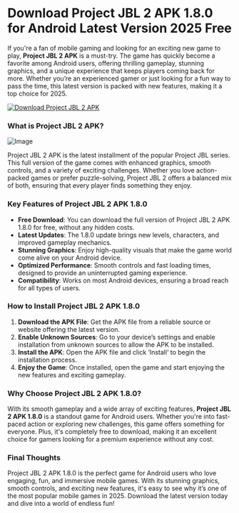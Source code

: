 # Download Project JBL 2 APK 1.8.0 for Android Latest Version 2025 Free

If you're a fan of mobile gaming and looking for an exciting new game to play, **Project JBL 2 APK** is a must-try. The game has quickly become a favorite among Android users, offering thrilling gameplay, stunning graphics, and a unique experience that keeps players coming back for more. Whether you’re an experienced gamer or just looking for a fun way to pass the time, this latest version is packed with new features, making it a top choice for 2025.

[![Download Project JBL 2 APK](https://img.shields.io/badge/Download-Project_JBL_2_APK-blue?style=for-the-badge&logo=appveyor)](https://apkbros.com/project-jbl-2-apk/download)

### What is Project JBL 2 APK?

![Image](https://github.com/user-attachments/assets/54d017cf-5f3d-4fa4-b1f9-91c6628754f9)

Project JBL 2 APK is the latest installment of the popular Project JBL series. This full version of the game comes with enhanced graphics, smooth controls, and a variety of exciting challenges. Whether you love action-packed games or prefer puzzle-solving, Project JBL 2 offers a balanced mix of both, ensuring that every player finds something they enjoy.

### Key Features of Project JBL 2 APK 1.8.0

- **Free Download**: You can download the full version of Project JBL 2 APK 1.8.0 for free, without any hidden costs.
- **Latest Updates**: The 1.8.0 update brings new levels, characters, and improved gameplay mechanics.
- **Stunning Graphics**: Enjoy high-quality visuals that make the game world come alive on your Android device.
- **Optimized Performance**: Smooth controls and fast loading times, designed to provide an uninterrupted gaming experience.
- **Compatibility**: Works on most Android devices, ensuring a broad reach for all types of users.

### How to Install Project JBL 2 APK 1.8.0

1. **Download the APK File**: Get the APK file from a reliable source or website offering the latest version.
2. **Enable Unknown Sources**: Go to your device’s settings and enable installation from unknown sources to allow the APK to be installed.
3. **Install the APK**: Open the APK file and click ‘Install’ to begin the installation process.
4. **Enjoy the Game**: Once installed, open the game and start enjoying the new features and exciting gameplay.

### Why Choose Project JBL 2 APK 1.8.0?

With its smooth gameplay and a wide array of exciting features, **Project JBL 2 APK 1.8.0** is a standout game for Android users. Whether you're into fast-paced action or exploring new challenges, this game offers something for everyone. Plus, it's completely free to download, making it an excellent choice for gamers looking for a premium experience without any cost.

### Final Thoughts

Project JBL 2 APK 1.8.0 is the perfect game for Android users who love engaging, fun, and immersive mobile games. With its stunning graphics, smooth controls, and exciting new features, it's easy to see why it’s one of the most popular mobile games in 2025. Download the latest version today and dive into a world of endless fun!
